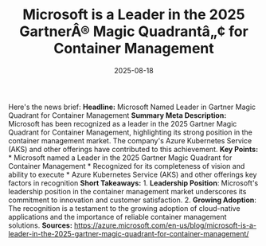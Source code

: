 ﻿---
title: Microsoft is a Leader in the 2025 GartnerÂ® Magic Quadrantâ„¢ for Container Management
date: '2025-08-18'
category: Markets
image: "/images/generated/briefs/2025-08-18/microsoft-is-a-leader-in-the-2025-gartner-magic-quadrant-for.svg"

summary: ''
slug: microsoft is a leader in the 2025 gartner magic quadrant for
source_urls:
- https://azure.microsoft.com/en-us/blog/microsoft-is-a-leader-in-the-2025-gartner-magic-quadrant-for-container-management/
seo:
  title: Microsoft is a Leader in the 2025 GartnerÂ® Magic Quadrantâ„¢ for Container
    Management | Hash n Hedge
  description: ''
  keywords:
  - news
  - markets
  - brief
---

Here's the news brief:  **Headline:** Microsoft Named Leader in Gartner Magic Quadrant for Container Management  **Summary Meta Description:** Microsoft has been recognized as a leader in the 2025 Gartner Magic Quadrant for Container Management, highlighting its strong position in the container management market. The company's Azure Kubernetes Service (AKS) and other offerings have contributed to this achievement.  **Key Points:**  * Microsoft named a Leader in the 2025 Gartner Magic Quadrant for Container Management * Recognized for its completeness of vision and ability to execute * Azure Kubernetes Service (AKS) and other offerings key factors in recognition  **Short Takeaways:**  1. **Leadership Position**: Microsoft's leadership position in the container management market underscores its commitment to innovation and customer satisfaction. 2. **Growing Adoption**: The recognition is a testament to the growing adoption of cloud-native applications and the importance of reliable container management solutions.  **Sources:**  https://azure.microsoft.com/en-us/blog/microsoft-is-a-leader-in-the-2025-gartner-magic-quadrant-for-container-management/ 
